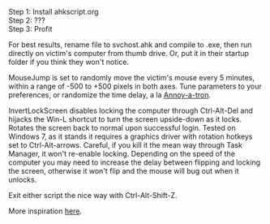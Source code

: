 Step 1: Install ahkscript.org  
Step 2: ???  
Step 3: Profit

For best results, rename file to svchost.ahk and compile to .exe, then run directly on victim's computer from thumb drive. Or, put it in their startup folder if you think they won't notice.

MouseJump is set to randomly move the victim's mouse every 5 minutes, within a range of -500 to +500 pixels in both axes. Tune parameters to your preferences, or randomize the time delay, a la [Annoy-a-tron](http://www.thinkgeek.com/product/b278/).

InvertLockScreen disables locking the computer through Ctrl-Alt-Del and hijacks the Win-L shortcut to turn the screen upside-down as it locks. Rotates the screen back to normal upon successful login. Tested on Windows 7, as it stands it requires a graphics driver with rotation hotkeys set to Ctrl-Alt-arrows. Careful, if you kill it the mean way through Task Manager, it won't re-enable locking. Depending on the speed of the computer you may need to increase the delay between flipping and locking the screen, otherwise it won't flip and the mouse will bug out when it unlocks.

Exit either script the nice way with Ctrl-Alt-Shift-Z.

More inspiration [here](http://www.howtogeek.com/57552/the-10-most-ridiculously-awesome-geeky-computer-pranks/).
